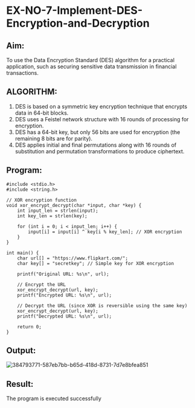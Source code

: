 # EX-NO-7-Implement-DES-Encryption-and-Decryption

## Aim:

To use the Data Encryption Standard (DES) algorithm for a practical application, such as securing sensitive data transmission in financial transactions.

## ALGORITHM:

1. DES is based on a symmetric key encryption technique that encrypts data in 64-bit blocks.
2. DES uses a Feistel network structure with 16 rounds of processing for encryption.
3. DES has a 64-bit key, but only 56 bits are used for encryption (the remaining 8 bits are for parity).
4. DES applies initial and final permutations along with 16 rounds of substitution and permutation transformations to produce ciphertext.

## Program:

```
#include <stdio.h>
#include <string.h>

// XOR encryption function
void xor_encrypt_decrypt(char *input, char *key) {
    int input_len = strlen(input);
    int key_len = strlen(key);

    for (int i = 0; i < input_len; i++) {
        input[i] = input[i] ^ key[i % key_len]; // XOR encryption
    }
}

int main() {
    char url[] = "https://www.flipkart.com/";
    char key[] = "secretkey"; // Simple key for XOR encryption

    printf("Original URL: %s\n", url);

    // Encrypt the URL
    xor_encrypt_decrypt(url, key);
    printf("Encrypted URL: %s\n", url);

    // Decrypt the URL (since XOR is reversible using the same key)
    xor_encrypt_decrypt(url, key);
    printf("Decrypted URL: %s\n", url);

    return 0;
}
```


## Output:
![384793771-587eb7bb-b65d-418d-8731-7d7e8bfea851](https://github.com/user-attachments/assets/a1ed3b34-02e4-4c0b-98c8-76ba785c40b9)


## Result:
  The program is executed successfully

